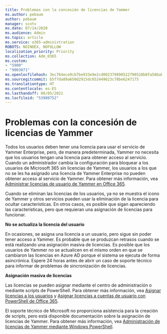 ```yaml
---
title: Problemas con la concesión de licencias de Yammer
ms.author: pebaum
author: pebaum
manager: scotv
ms.date: 07/14/2020
ms.audience: Admin
ms.topic: article
ms.service: o365-administration
ROBOTS: NOINDEX, NOFOLLOW
localization_priority: Priority
ms.collection: Adm_O365
ms.custom:
- "5900"
- "9003071"
ms.openlocfilehash: 3ec764ece9cb7be933e9e2cd002379898522790528b0fa586ab501424b00cd7b
ms.sourcegitcommit: b5f7da89a650d2915dc652449623c78be6247175
ms.translationtype: HT
ms.contentlocale: es-ES
ms.lasthandoff: 08/05/2021
ms.locfileid: "53989752"
---
```

# <a name="yammer-licensing-issues"></a>Problemas con la concesión de licencias de Yammer

Todos los usuarios deben tener una licencia para usar el servicio de Yammer Enterprise, pero, de manera predeterminada, Yammer no necesita que los usuarios tengan una licencia para obtener acceso al servicio. Cuando un administrador cambia la configuración para bloquear a los usuarios de Microsoft 365 sin licencias de Yammer, los usuarios a los que no se les ha asignado una licencia de Yammer Enterprise no pueden obtener acceso al servicio de Yammer. Para obtener más información, vea [Administrar licencias de usuario de Yammer en Office 365](https://docs.microsoft.com/yammer/manage-yammer-users/manage-yammer-licenses-in-office-365). 

Cuando se eliminan las licencias de los usuarios, ya no se muestra el icono de Yammer y otros servicios pueden usar la eliminación de la licencia para ocultar características. En otros casos, es posible que sigan apareciendo las características, pero que requieran una asignación de licencias para funcionar.  

**No se actualiza la licencia del usuario**  

En ocasiones, se asigna una licencia a un usuario, pero sigue sin poder tener acceso a Yammer. Es probable que se produzcan retrasos cuando se está realizando una asignación masiva de licencias. Es posible que los usuarios de Yammer no se actualicen en el mismo orden en que se cambiaron las licencias en Azure AD porque el sistema se ejecuta de forma asincrónica. Espere 24 horas antes de abrir un caso de soporte técnico para informar de problemas de sincronización de licencias.  

**Asignación masiva de licencias**  

Las licencias se pueden asignar mediante el centro de administración o mediante scripts de PowerShell. Para obtener más información, vea [Asignar licencias a los usuarios](https://docs.microsoft.com/microsoft-365/admin/manage/assign-licenses-to-users) y [Asignar licencias a cuentas de usuario con PowerShell de Office 365](https://docs.microsoft.com/office365/enterprise/powershell/assign-licenses-to-user-accounts-with-office-365-powershell). 

El soporte técnico de Microsoft no proporciona asistencia para la creación de scripts, pero está disponible documentación sobre la asignación de licencias de Yammer. Para obtener más información, vea [Administración de licencias de Yammer mediante Windows PowerShell](https://docs.microsoft.com/yammer/manage-yammer-users/manage-yammer-licenses-in-office-365#manage-yammer-licenses-by-using-windows-powershell).